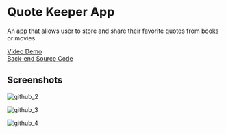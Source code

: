 # Quote Keeper App

An app that allows user to store and share their favorite quotes from books or movies.

[Video Demo](https://www.youtube.com/watch?v=V6BmOgojz_E&feature=youtu.be)\
[Back-end Source Code](https://github.com/ssu526/quote-keeper-backend) 

## Screenshots


![github_2](https://user-images.githubusercontent.com/85205294/180674143-1665d9c3-d3a9-48f3-bae0-a9c3dc9e2a3e.PNG)

![github_3](https://user-images.githubusercontent.com/85205294/180673899-ba545e16-147f-4404-bbc0-6ed758c2952f.PNG)

![github_4](https://user-images.githubusercontent.com/85205294/180673902-e8f2b893-69f4-4e74-8097-7c20580bf50b.PNG)
